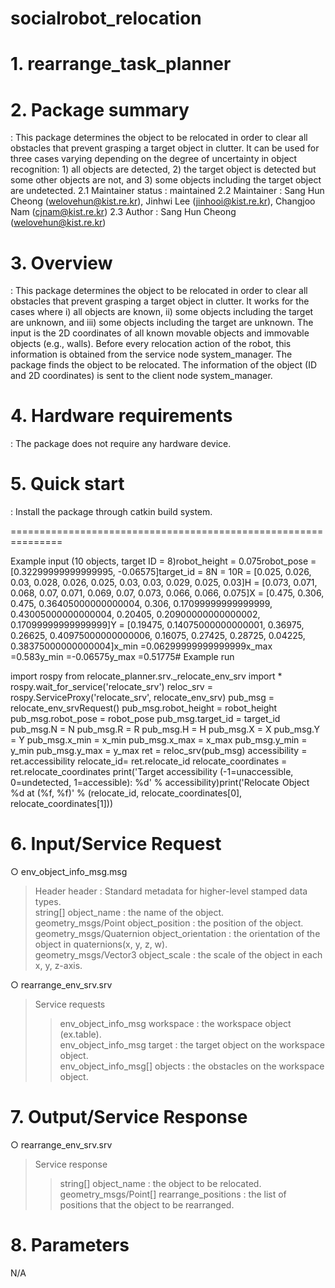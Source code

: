 # socialrobot_relocation

# 1. rearrange_task_planner

# 2. Package summary
: This package determines the object to be relocated in order to clear all obstacles that prevent grasping a target object in clutter. It can be used for three cases varying depending on the degree of uncertainty in object recognition: 1) all objects are detected, 2) the target object is detected but some other objects are not, and 3) some objects including the target object are undetected.
 2.1 Maintainer status : maintained
 2.2 Maintainer : Sang Hun Cheong (welovehun@kist.re.kr), Jinhwi Lee (jinhooi@kist.re.kr), Changjoo Nam (cjnam@kist.re.kr)
 2.3 Author : Sang Hun Cheong (welovehun@kist.re.kr)

# 3. Overview
 : This package determines the object to be relocated in order to clear all obstacles that prevent grasping a target object in clutter. It works for the cases where i) all objects are known, ii) some objects including the target are unknown, and iii) some objects including the target are unknown. The input is the 2D coordinates of all known movable objects and immovable objects (e.g., walls). Before every relocation action of the robot, this information is obtained from the service node system_manager. The package finds the object to be relocated. The information of the object (ID and 2D coordinates) is sent to the client node system_manager. 

# 4. Hardware requirements
 : The package does not require any hardware device.

# 5. Quick start 
 : Install the package through catkin build system. 

===============================================================

Example input (10 objects, target ID = 8)robot_height = 0.075robot_pose = [0.32299999999999995, -0.06575]target_id = 8N = 10R = [0.025, 0.026, 0.03, 0.028, 0.026, 0.025, 0.03, 0.03, 0.029, 0.025, 0.03]H = [0.073, 0.071, 0.068, 0.07, 0.071, 0.069, 0.07, 0.073, 0.066, 0.066, 0.075]X = [0.475, 0.306, 0.475, 0.36405000000000004, 0.306, 0.17099999999999999, 0.43005000000000004, 0.20405, 0.20900000000000002, 0.17099999999999999]Y = [0.19475, 0.14075000000000001, 0.36975, 0.26625, 0.40975000000000006, 0.16075, 0.27425, 0.28725, 0.04225, 0.38375000000000004]x_min =0.06299999999999999x_max =0.583y_min =-0.06575y_max =0.51775# Example run

import rospy
from relocate_planner.srv._relocate_env_srv import *
rospy.wait_for_service('relocate_srv')
reloc_srv = rospy.ServiceProxy('relocate_srv', relocate_env_srv)
pub_msg = relocate_env_srvRequest()
pub_msg.robot_height = robot_height
pub_msg.robot_pose = robot_pose
pub_msg.target_id = target_id
pub_msg.N = N
pub_msg.R = R
pub_msg.H = H
pub_msg.X = X
pub_msg.Y = Y
pub_msg.x_min = x_min
pub_msg.x_max = x_max
pub_msg.y_min = y_min
pub_msg.y_max = y_max
ret = reloc_srv(pub_msg)
accessibility = ret.accessibility
relocate_id= ret.relocate_id
relocate_coordinates = ret.relocate_coordinates
print('Target accessibility (-1=unaccessible, 0=undetected, 1=accessible): %d' % accessibility)print('Relocate Object %d at (%f, %f)' % (relocate_id, relocate_coordinates[0], relocate_coordinates[1]))

# 6. Input/Service Request
○ env_object_info_msg.msg<br>
> Header header : Standard metadata for higher-level stamped data types.<br>
> string[] object_name : the name of the object.<br>
> geometry_msgs/Point object_position : the position of the object.<br>
> geometry_msgs/Quaternion object_orientation : the orientation of the object in quaternions(x, y, z, w).<br>
> geometry_msgs/Vector3 object_scale : the scale of the object in each x, y, z-axis.<br>

○ rearrange_env_srv.srv<br>
> Service requests<br>
>> env_object_info_msg workspace : the workspace object (ex.table).<br>
>> env_object_info_msg target : the target object on the workspace object.<br>
>> env_object_info_msg[] objects : the obstacles on the workspace object.<br>

# 7. Output/Service Response
○ rearrange_env_srv.srv<br>
> Service response<br>
>> string[] object_name : the object to be relocated.<br>
>> geometry_msgs/Point[] rearrange_positions : the list of positions that the object to be rearranged.<br>

# 8. Parameters
N/A
